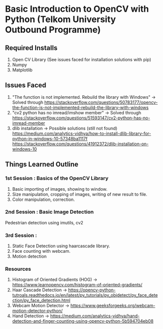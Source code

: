 # Basic Introduction to OpenCV with Python (Telkom University Outbound Programme)

## Required Installs

1. Open CV Library (See issues faced for installation solutions with pip)
2. Numpy
3. Matplotlib

## Issues Faced

1. "The function is not implemented. Rebuild the library with Windows" -> Solved through https://stackoverflow.com/questions/50783177/opencv-the-function-is-not-implemented-rebuild-the-library-with-windows
2. "cv2 python has no imread/imshow member" -> Solved through https://stackoverflow.com/questions/51593147/cv2-python-has-no-imread-member
3. dlib installation -> Possible solutions (still not found)
   https://medium.com/analytics-vidhya/how-to-install-dlib-library-for-python-in-windows-10-57348ba1117f
   https://stackoverflow.com/questions/41912372/dlib-installation-on-windows-10

## Things Learned Outline

### 1st Session : Basics of the OpenCV Library

1. Basic importing of images, showing to window.
2. Size manipulation, cropping of images, writing of new result to file.
3. Color manipulation, correction.

### 2nd Session : Basic Image Detection

Pedestrian detection using imutils, cv2

### 3rd Session :

1. Static Face Detection using haarcascade library.
2. Face counting with webcam.
3. Motion detection

### Resources

1. Histogram of Oriented Gradients (HOG) -> https://www.learnopencv.com/histogram-of-oriented-gradients/
2. Haar Cascade Detection -> https://opencv-python-tutroals.readthedocs.io/en/latest/py_tutorials/py_objdetect/py_face_detection/py_face_detection.html
3. Webcam Motion Detector -> https://www.geeksforgeeks.org/webcam-motion-detector-python/
4. Hand Detection -> https://medium.com/analytics-vidhya/hand-detection-and-finger-counting-using-opencv-python-5b594704eb08
